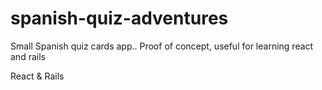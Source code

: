 # spanish-quiz-adventures
Small Spanish quiz cards app.. Proof of concept, useful for learning react and rails

React & Rails

